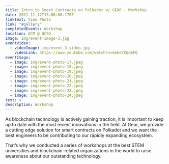 ```yaml
---
title: Intro to Smart Contracts on Polkadot w/ GEAR - Workshop
date: 2021-11-12T15:00:08.170Z
linkText: View Photo
link: "#gallery"
completedEvents: Workshop
location: ACM @ UCSD
image: img/event-image-3.jpg
eventVideo:
  - videoImage: img/event-3-video.jpg
    videoLink: https://www.youtube.com/watch?v=kekdYXQdmFQ
eventImage:
  - image: img/event-photo-17.jpeg
  - image: img/event-photo-18.jpeg
  - image: img/event-photo-19.jpeg
  - image: img/event-photo-20.jpeg
  - image: img/event-photo-21.jpeg
  - image: img/event-photo-22.jpeg
  - image: img/event-photo-23.jpeg
  - image: img/event-photo-24.jpeg
text: s
description: Workshop
---
```

As blockchain technology is actively gaining traction, it is important to keep up to date with the most recent innovations in the field. At Gear, we provide a cutting edge solution for smart contracts on Polkadot and we want the best engineers to be contributing to our rapidly expanding ecosystem.

That’s why we conducted a series of workshops at the best STEM universities and blockchain-related organizations in the world to raise awareness about our outstanding technology.